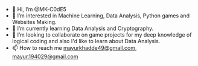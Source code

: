 - 👋 Hi, I’m @MK-C0dE5
- 👀 I’m interested in Machine Learning, Data Analysis, Python games and Websites Making.
- 🌱 I’m currently learning Data Analysis and Cryptography.
- 💞️ I’m looking to collaborate on game projects for my deep knowledge of logical coding and also I'd like to learn about Data Analysis.
- 📫 How to reach me mayurkhadde49@gmail.com, mayur.194029@gmail.com

<!---
MK-C0dE5/MK-C0dE5 is a ✨ special ✨ repository because its `README.md` (this file) appears on your GitHub profile.
You can click the Preview link to take a look at your changes.
--->
